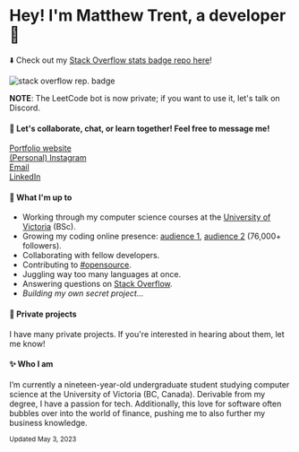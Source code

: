 
# Hey! I'm Matthew Trent, a developer 👋
⬇️ Check out my [Stack Overflow stats badge repo here](https://github.com/mattrltrent/stackoverflow_badge)!

![stack overflow rep. badge](https://stackoverflow-badge.herokuapp.com/stack_overflow?username=13029516&period=year)

**NOTE**: The LeetCode bot is now private; if you want to use it, let's talk on Discord.

#### 🌿 Let's collaborate, chat, or learn together! Feel free to message me!
[Portfolio website](https://matthewtrent.me/links)<br>
[(Personal) Instagram](https://www.instagram.com/matthewrltrent/)<br>
[Email](mailto:me@matthewtrent.me?subject=Howdy)<br>
[LinkedIn](https://www.linkedin.com/in/matthewrltrent/)
#### 📜 What I'm up to
- Working through my computer science courses at the [University of Victoria](https://www.uvic.ca) (BSc).
- Growing my coding online presence: [audience 1](https://www.instagram.com/comicalcoder/), [audience 2](https://www.instagram.com/nerds_coding/) (76,000+ followers).
- Collaborating with fellow developers.
- Contributing to [#opensource](https://pub.dev/publishers/matthewtrent.me/packages).
- Juggling way too many languages at once.
- Answering questions on [Stack Overflow](https://stackoverflow.com/users/13029516/matthew-trent).
- _Building my own secret project..._

#### 🤫 Private projects

I have many private projects. If you're interested in hearing about them, let me know!

#### ✨ Who I am
I’m currently a nineteen-year-old undergraduate student studying computer science at the University of Victoria (BC, Canada). Derivable from my degree, I have a passion for tech. Additionally, this love for software often bubbles over into the world of finance, pushing me to also further my business knowledge.

<sub>Updated May 3, 2023</sub>
